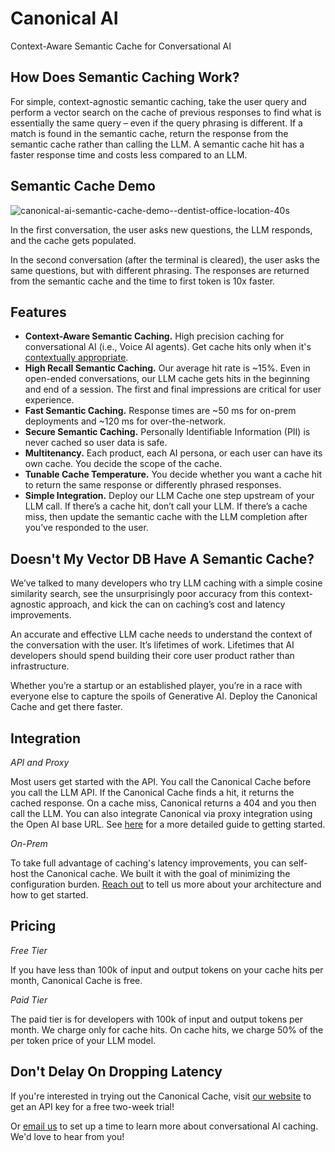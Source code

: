 # Canonical AI

Context-Aware Semantic Cache for Conversational AI

## How Does Semantic Caching Work?

For simple, context-agnostic semantic caching, take the user query and perform a vector search on the cache of previous responses to find what is essentially the same query – even if the query phrasing is different. If a match is found in the semantic cache, return the response from the semantic cache rather than calling the LLM. A semantic cache hit has a faster response time and costs less compared to an LLM.

## Semantic Cache Demo

![canonical-ai-semantic-cache-demo--dentist-office-location-40s](https://github.com/Canonical-AI-Inc/canonical/assets/640297/91116289-d86e-4f96-8057-ea987525e39d)

In the first conversation, the user asks new questions, the LLM responds, and the cache gets populated. 

In the second conversation (after the terminal is cleared), the user asks the same questions, but with different phrasing. The responses are returned from the semantic cache and the time to first token is 10x faster.

## Features

- **Context-Aware Semantic Caching.** High precision caching for conversational AI (i.e., Voice AI agents). Get cache hits only when it's [contextually appropriate](https://canonical.chat/blog/how_to_build_context_aware_semantic_cache). 
- **High Recall Semantic Caching.** Our average hit rate is ~15%. Even in open-ended conversations, our LLM cache gets hits in the beginning and end of a session. The first and final impressions are critical for user experience.
- **Fast Semantic Caching.** Response times are ~50 ms for on-prem deployments and ~120 ms for over-the-network. 
- **Secure Semantic Caching.** Personally Identifiable Information (PII) is never cached so user data is safe.
- **Multitenancy.** Each product, each AI persona, or each user can have its own cache. You decide the scope of the cache.
- **Tunable Cache Temperature.** You decide whether you want a cache hit to return the same response or differently phrased responses.
- **Simple Integration.** Deploy our LLM Cache one step upstream of your LLM call. If there’s a cache hit, don’t call your LLM. If there’s a cache miss, then update the semantic cache with the LLM completion after you’ve responded to the user.

## Doesn't My Vector DB Have A Semantic Cache?

We’ve talked to many developers who try LLM caching with a simple cosine similarity search, see the unsurprisingly poor accuracy from this context-agnostic approach, and kick the can on caching’s cost and latency improvements.

An accurate and effective LLM cache needs to understand the context of the conversation with the user. It’s lifetimes of work. Lifetimes that AI developers should spend building their core user product rather than infrastructure.

Whether you’re a startup or an established player, you’re in a race with everyone else to capture the spoils of Generative AI. Deploy the Canonical Cache and get there faster.

## Integration

_API and Proxy_

Most users get started with the API. You call the Canonical Cache before you call the LLM API. If the Canonical Cache finds a hit, it returns the cached response. On a cache miss, Canonical returns a 404 and you then call the LLM. You can also integrate Canonical via proxy integration using the Open AI base URL. See [here](https://github.com/Canonical-AI-Inc/canonical/tree/main/examples) for a more detailed guide to getting started.

_On-Prem_

To take full advantage of caching's latency improvements, you can self-host the Canonical cache. We built it with the goal of minimizing the configuration burden. [Reach out](mailto:hello@canonical.chat) to tell us more about your architecture and how to get started.

## Pricing

_Free Tier_

If you have less than 100k of input and output tokens on your cache hits per month, Canonical Cache is free. 

_Paid Tier_

The paid tier is for developers with 100k of input and output tokens per month. We charge only for cache hits. On cache hits, we charge 50% of the per token price of your LLM model.

## Don't Delay On Dropping Latency

If you're interested in trying out the Canonical Cache, visit [our website](https://canonical.chat/) to get an API key for a free two-week trial! 

Or [email us](mailto:hello@canonical.chat) to set up a time to learn more about conversational AI caching. We'd love to hear from you!
